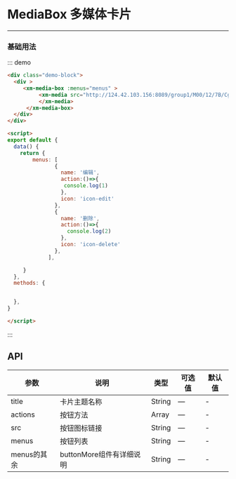 <style>
  .xm-media-box{
    width:236px;

  }
</style>
# MediaBox 多媒体卡片
----
### 基础用法
<div class="demo-block">
  <div >
     <xm-media-box :menus="menus" >
          <xm-media src="http://124.42.103.156:8089/group1/M00/12/7B/CgrQc19kJVWAcDDxAAEIBi70ThQ698.amr">
          </xm-media>
      </xm-media-box>
  </div>
</div>

<script>
export default {
  data() {
    return {
        menus: [
               {
                 name: '编辑',
                 action:()=>{
                  console.log(1)
                 },
                 icon: 'icon-edit'
               },
               {
                 name: '删除',
                 action:()=>{
                   console.log(2)
                 },
                 icon: 'icon-delete'
               },
             ],

     }
  },
  methods: {


  },
}

</script>




::: demo
```html
<div class="demo-block">
  <div >
     <xm-media-box :menus="menus" >
          <xm-media src="http://124.42.103.156:8089/group1/M00/12/7B/CgrQc19kJVWAcDDxAAEIBi70ThQ698.amr">
          </xm-media>
      </xm-media-box>
  </div>
</div>

<script>
export default {
  data() {
    return {
        menus: [
               {
                 name: '编辑',
                 action:()=>{
                  console.log(1)
                 },
                 icon: 'icon-edit'
               },
               {
                 name: '删除',
                 action:()=>{
                   console.log(2)
                 },
                 icon: 'icon-delete'
               },
             ],

     }
  },
  methods: {


  },
}

</script>

```
:::


## API

| 参数      | 说明          | 类型      | 可选值                           | 默认值  |
|---------- |-------------- |---------- |--------------------------------  |-------- |
| title | 卡片主题名称| String | — | - |
| actions | 按钮方法 | Array   | — | - |
| src | 按钮图标链接| String   | — | - |
| menus | 按钮列表 | String     | —  | - |
| menus的其余 | buttonMore组件有详细说明 | String     | —  | - |
